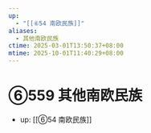 ```yaml
---
up:
  - "[[⑥54 南欧民族]]"
aliases:
  - 其他南欧民族
ctime: 2025-03-01T13:50:37+08:00
mtime: 2025-10-01T11:40:29+08:00
---
```


# ⑥559 其他南欧民族

- up: [[⑥54 南欧民族]]
